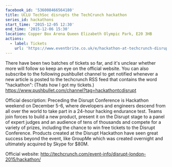 ```yaml
---
facebook_id: '536008466564180'
title: UCLU TechSoc disrupts the TechCrunch hackathon
series_id: hackathons
start_time: '2015-12-05 12:30'
end_time: '2015-12-06 15:30'
location: Copper Box Arena Queen Elizabeth Olympic Park, E20 3HB
actions:
  - label: Tickets
    url: 'https://www.eventbrite.co.uk/e/hackathon-at-techcrunch-disrupt-london-2015-tickets-19120571143'
---
```


There have been two batches of tickets so far, and it's unclear whether more will follow so keep an eye on the official website.
You can also subscribe to the following pushbullet channel to get notified whenever a new article is posted to the techcrunch RSS feed that contains the word "hackathon": (Thats how I got my tickets.)
https://www.pushbullet.com/channel?tag=hackathontcdisrupt

Official description:
Preceding the Disrupt Conference is Hackathon weekend on December 5-6, where  developers and engineers descend from all over the world to take part in a 24-hour hacking endurance test. Teams join forces to build a new product, present it on the Disrupt stage to a panel of expert judges and an audience of tens of thousands and compete for a variety of prizes, including the chance to win free tickets to the Disrupt Conference. Products created at the Disrupt Hackathon have seen great success beyond the event, like GroupMe which was created overnight and ultimately acquired by Skype for $80M.

Official website:
http://techcrunch.com/event-info/disrupt-london-2015/hackathon/

